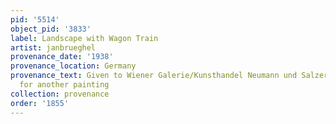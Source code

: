 ```yaml
---
pid: '5514'
object_pid: '3833'
label: Landscape with Wagon Train
artist: janbrueghel
provenance_date: '1938'
provenance_location: Germany
provenance_text: Given to Wiener Galerie/Kunsthandel Neumann und Salzer in exchange
  for another painting
collection: provenance
order: '1855'
---
```

